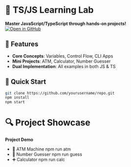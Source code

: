 # 🚀 TS/JS Learning Lab

**Master JavaScript/TypeScript through hands-on projects!**  
[![Open in GitHub](https://img.shields.io/badge/⭐_Star-This_Repo-blue?style=flat)](https://github.com/yourusername/repo)

## 🧩 Features
- **Core Concepts**: Variables, Control Flow, CLI Apps
- **Mini Projects**: ATM, Calculator, Number Guesser
- **Dual Implementation**: All examples in both JS & TS

## 🚀 Quick Start
```bash
git clone https://github.com/yourusername/repo.git
npm install
npm start
```
# 🔍 Project Showcase
**Project	Demo**
- 🏦 ATM Machine	npm run atm
- 🎲 Number Guesser	npm run guess
- ➕ Calculator	npm run calc
